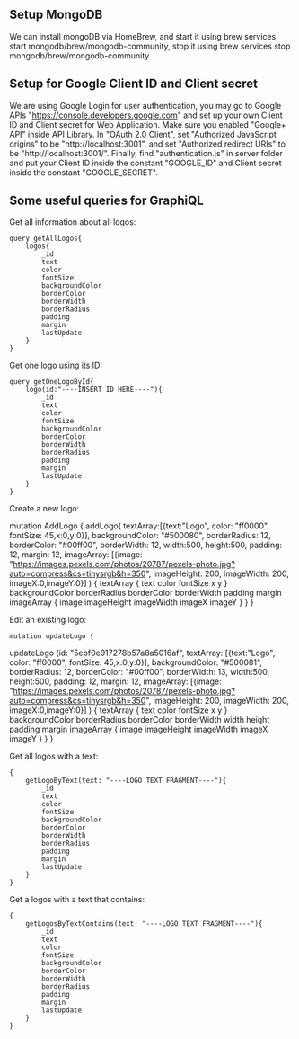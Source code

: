 ## Setup MongoDB
We can install mongoDB via HomeBrew, and start it using brew services start mongodb/brew/mongodb-community, stop it using brew services stop mongodb/brew/mongodb-community


## Setup for Google Client ID and Client secret
We are using Google Login for user authentication, you may go to Google APIs "https://console.developers.google.com" and set up your own Client ID and Client secret for Web Application. Make sure you enabled "Google+ API" inside API Library. In "OAuth 2.0 Client", set "Authorized JavaScript origins" to be "http://localhost:3001", and set "Authorized redirect URIs" to be "http://localhost:3001/". Finally, find "authentication.js" in server folder and put your Client ID inside the constant "GOOGLE_ID" and Client secret inside the constant "GOOGLE_SECRET".


## Some useful queries for GraphiQL

Get all information about all logos:

    query getAllLogos{
        logos{
            _id
            text
            color
            fontSize
            backgroundColor
            borderColor
            borderWidth
            borderRadius
            padding
            margin
            lastUpdate
        }
    }

Get one logo using its ID:

    query getOneLogoById{
        logo(id:"----INSERT ID HERE----"){
            _id
            text
            color
            fontSize
            backgroundColor
            borderColor
            borderWidth
            borderRadius
            padding
            margin
            lastUpdate
        }
    }

Create a new logo:

   mutation AddLogo {
   addLogo(
    textArray:[{text:"Logo", color: "ff0000", fontSize: 45,x:0,y:0}],
    backgroundColor: "#500080", 
    borderRadius: 12, 
    borderColor: "#00ff00", 
    borderWidth: 12, 
    width:500,
    height:500,
    padding: 12, 
    margin: 12,
  	imageArray: [{image: "https://images.pexels.com/photos/20787/pexels-photo.jpg?auto=compress&cs=tinysrgb&h=350",
            imageHeight: 200, imageWidth: 200, imageX:0,imageY:0}] ) {
    textArray {
      text
      color
      fontSize
      x
      y
    }
    backgroundColor
    borderRadius
    borderColor
    borderWidth
    padding
    margin
    imageArray {
      image
      imageHeight
      imageWidth
      imageX
      imageY
    }
  }
}


Edit an existing logo:

    mutation updateLogo {
  updateLogo (id: "5ebf0e917278b57a8a5016af", textArray: [{text:"Logo", color: "ff0000", fontSize: 45,x:0,y:0}], 
  backgroundColor: "#500081", 
    borderRadius: 12, 
    borderColor: "#00ff00", 
    borderWidth: 13, 
    width:500,
    height:500,
    padding: 12, 
    margin: 12,
  	imageArray: [{image: "https://images.pexels.com/photos/20787/pexels-photo.jpg?auto=compress&cs=tinysrgb&h=350",
            imageHeight: 200, imageWidth: 200, imageX:0,imageY:0}] ) {
    textArray {
      text
      color
      fontSize
      x
      y
    }
    backgroundColor
    borderRadius
    borderColor
    borderWidth
    width
    height
    padding
    margin
    imageArray {
      image 
      imageHeight
      imageWidth
      imageX
      imageY
    }
  }
}

Get all logos with a text:

    {
        getLogoByText(text: "----LOGO TEXT FRAGMENT----"){
            _id
            text
            color
            fontSize
            backgroundColor
            borderColor
            borderWidth
            borderRadius
            padding
            margin
            lastUpdate
        }
    }

Get a logos with a text that contains:

    {
        getLogosByTextContains(text: "----LOGO TEXT FRAGMENT----"){
            _id
            text
            color
            fontSize
            backgroundColor
            borderColor
            borderWidth
            borderRadius
            padding
            margin
            lastUpdate
        }
    }
